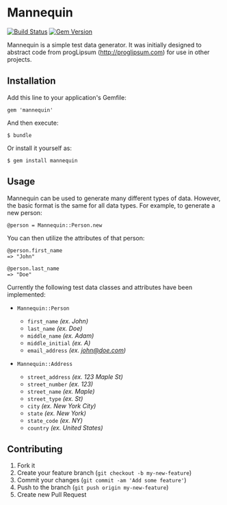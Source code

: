 # Mannequin

[![Build Status](https://api.travis-ci.org/theandym/mannequin.png?branch=master)](https://travis-ci.org/theandym/mannequin)
[![Gem Version](https://badge.fury.io/rb/mannequin.png)](http://badge.fury.io/rb/mannequin)

Mannequin is a simple test data generator. It was initially designed to abstract code from progLipsum (http://proglipsum.com) for use in other projects.

## Installation

Add this line to your application's Gemfile:

    gem 'mannequin'

And then execute:

    $ bundle

Or install it yourself as:

    $ gem install mannequin

## Usage

Mannequin can be used to generate many different types of data. However, the basic format is the same for all data types. For example, to generate a new person:

    @person = Mannequin::Person.new

You can then utilize the attributes of that person:

    @person.first_name
    => "John"
    
    @person.last_name
    => "Doe"

Currently the following test data classes and attributes have been implemented:

* `Mannequin::Person`
    
    * `first_name` *(ex. John)*
    * `last_name` *(ex. Doe)*
    * `middle_name` *(ex. Adam)*
    * `middle_initial` *(ex. A)*
    * `email_address` *(ex. john@doe.com)*

* `Mannequin::Address`
    
    * `street_address` *(ex. 123 Maple St)*
    * `street_number` *(ex. 123)*
    * `street_name` *(ex. Maple)*
    * `street_type` *(ex. St)*
    * `city` *(ex. New York City)*
    * `state` *(ex. New York)*
    * `state_code` *(ex. NY)*
    * `country` *(ex. United States)*

## Contributing

1. Fork it
2. Create your feature branch (`git checkout -b my-new-feature`)
3. Commit your changes (`git commit -am 'Add some feature'`)
4. Push to the branch (`git push origin my-new-feature`)
5. Create new Pull Request
